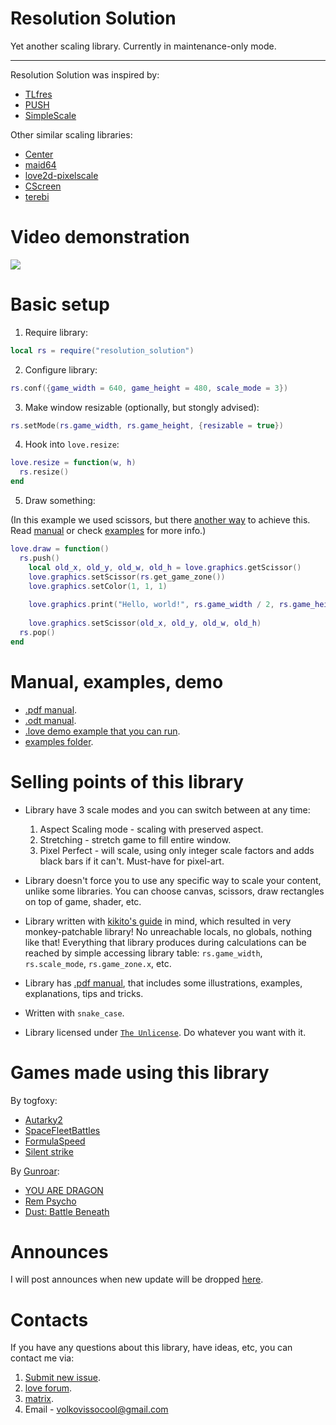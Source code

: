 
# Resolution Solution

Yet another scaling library. Currently in maintenance-only mode.

---

Resolution Solution was inspired by:

* [TLfres](https://love2d.org/wiki/TLfres)
* [PUSH](https://github.com/Ulydev/push)
* [SimpleScale](https://github.com/tomlum/simpleScale)

Other similar scaling libraries:

* [Center](https://github.com/S-Walrus/center)
* [maid64](https://github.com/adekto/maid64)
* [love2d-pixelscale](https://github.com/DimitriBarronmore/love2d-pixelscale)
* [CScreen](https://github.com/CodeNMore/CScreen)
* [terebi](https://github.com/oniietzschan/terebi)

# Video demonstration

[![](https://markdown-videos-api.jorgenkh.no/youtube/cslfWOpetrc)](https://youtu.be/cslfWOpetrc)

# Basic setup
1. Require library:

```lua
local rs = require("resolution_solution")
```

2. Configure library:

```lua
rs.conf({game_width = 640, game_height = 480, scale_mode = 3})
```

3. Make window resizable (optionally, but stongly advised):

```lua
rs.setMode(rs.game_width, rs.game_height, {resizable = true})
```

4. Hook into `love.resize`:
 ```lua
love.resize = function(w, h)
   rs.resize()
end
``` 
5. Draw something:

(In this example we used scissors, but there [another way](examples/basic_setup_with_canvas) to achieve this. Read [manual](resolution_solution_documentation.pdf) or check [examples](examples) for more info.)
```lua
love.draw = function()
  rs.push()
    local old_x, old_y, old_w, old_h = love.graphics.getScissor()
    love.graphics.setScissor(rs.get_game_zone())
    love.graphics.setColor(1, 1, 1)
    
    love.graphics.print("Hello, world!", rs.game_width / 2, rs.game_height / 2)
    
    love.graphics.setScissor(old_x, old_y, old_w, old_h)
  rs.pop()
end
```

# Manual, examples, demo
* [.pdf manual](resolution_solution_documentation.pdf).
* [.odt manual](resolution_solution_documentation.odt).
* [.love demo example that you can run](demo.love).
* [examples folder](examples).

# Selling points of this library
* Library have 3 scale modes and you can switch between at any time:
  1. Aspect Scaling mode - scaling with preserved aspect.
  2. Stretching - stretch game to fill entire window.
  3. Pixel Perfect - will scale, using only integer scale factors and adds black bars if it can't. Must-have for pixel-art.

* Library doesn't force you to use any specific way to scale your content, unlike some libraries. You can choose canvas, scissors, draw rectangles on top of game, shader, etc.
* Library written with [kikito's guide](https://web.archive.org/web/20190406163041/http://kiki.to/blog/2014/03/30/a-guide-to-authoring-lua-modules/) in mind, which resulted in very monkey-patchable library! No unreachable locals, no globals, nothing like that! Everything that library produces during calculations can be reached by simple accessing library table: `rs.game_width`, `rs.scale_mode`, `rs.game_zone.x`, etc.
* Library has [.pdf manual](resolution_solution_documentation.pdf), that includes some illustrations, examples, explanations, tips and tricks.
* Written with `snake_case`.
* Library licensed under [`The Unlicense`](LICENSE). Do whatever you want with it.

# Games made using this library
By togfoxy:

* [Autarky2](https://github.com/togfoxy/Autarky2)
* [SpaceFleetBattles](https://github.com/togfoxy/SpaceFleetBattles)
* [FormulaSpeed](https://github.com/togfoxy/FormulaSpeed)
* [Silent strike](https://codeberg.org/togfox/SilentStrike)

By [Gunroar](https://hmmmgames.itch.io/):

* [YOU ARE DRAGON](https://hmmmgames.itch.io/dragon)
* [Rem Psycho](https://hmmmgames.itch.io/rem-psyche)
* [Dust: Battle Beneath](https://hmmmgames.itch.io/dust-bb)

# Announces
I will post announces when new update will be dropped [here](https://love2d.org/forums/viewtopic.php?t=92494).

# Contacts
If you have any questions about this library, have ideas, etc, you can contact me via:

1. [Submit new issue](https://github.com/Vovkiv/resolution_solution/issues/new).
2. [love forum](https://love2d.org/forums/memberlist.php?mode=viewprofile&u=169762).
3. [matrix](https://matrix.to/#/@vovkiv:matrix.org).
4. Email - volkovissocool@gmail.com
